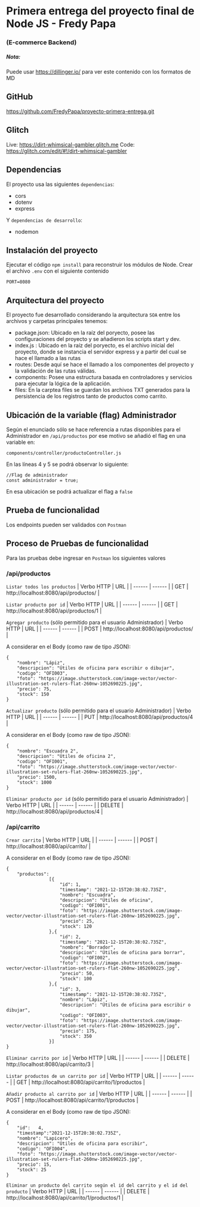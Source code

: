 # Primera entrega del proyecto final de Node JS - Fredy Papa
### (E-commerce Backend)

##### Nota:
Puede usar https://dillinger.io/ para ver este contenido con los formatos de MD

## GitHub
https://github.com/FredyPapa/proyecto-primera-entrega.git

## Glitch
Live: https://dirt-whimsical-gambler.glitch.me
Code: https://glitch.com/edit/#!/dirt-whimsical-gambler

## Dependencias
El proyecto usa las siguientes ```dependencias```:
- cors
- dotenv
- express
 
Y ```dependencias de desarrollo```:
- nodemon

## Instalación del proyecto

Ejecutar el código ```npm install``` para reconstruir los módulos de Node.
Crear el archivo ```.env``` con el siguiente contenido
~~~
PORT=8080
~~~

## Arquitectura del proyecto
El proyecto fue desarrollado considerando la arquitectura ```SOA``` entre los archivos y carpetas principales tenemos:
- package.json: Ubicado en la raíz del poryecto, posee las configuraciones del proyecto y se añadieron los scripts start y dev.
- index.js : Ubicado en la raíz del poryecto, es el archivo inicial del proyecto, donde se instancia el servidor express y a partir del cual se hace el llamado a las rutas
- routes: Desde aquí se hace el llamado a los componentes del proyecto y la validación de las rutas válidas.
- components: Posee una estructura basada en controladores y servicios para ejecutar la lógica de la aplicación.
- files: En la carptea files se guardan los archivos TXT generados para la persistencia de los registros tanto de productos como carrito.

## Ubicación de la variable (flag) Administrador
Según el enunciado sólo se hace referencia a rutas disponibles para el Administrador en ```/api/productos``` por ese motivo se añadió el flag en una variable en:
~~~
components/controller/productoController.js
~~~
En las líneas 4 y 5 se podrá observar lo siguiente:
~~~
//Flag de administrador
const administrador = true;
~~~
En esa ubicación se podrá actualizar el flag a ```false```

## Prueba de funcionalidad
Los endpoints pueden ser validados con ```Postman``` 

## Proceso de Pruebas de funcionalidad
Para las pruebas debe ingresar en ```Postman``` los siguientes valores

### /api/productos
```Listar todos los productos```
| Verbo HTTP | URL |
| ------ | ------ |
| GET | http://localhost:8080/api/productos/ |

```Listar producto por id```
| Verbo HTTP | URL |
| ------ | ------ |
| GET | http://localhost:8080/api/productos/1 |

```Agregar producto``` (sólo permitido para el usuario Administrador)
| Verbo HTTP | URL |
| ------ | ------ |
| POST | http://localhost:8080/api/productos/ |

A considerar en el Body (como raw de tipo JSON):
~~~
{
    "nombre": "Lápiz",
    "descripcion": "Útiles de oficina para escribir o dibujar",
    "codigo": "OFI003",
    "foto": "https://image.shutterstock.com/image-vector/vector-illustration-set-rulers-flat-260nw-1052690225.jpg",
    "precio": 75,
    "stock": 150
}
~~~

```Actualizar producto``` (sólo permitido para el usuario Administrador)
| Verbo HTTP | URL |
| ------ | ------ |
| PUT | http://localhost:8080/api/productos/4 |

A considerar en el Body (como raw de tipo JSON):
~~~
{
    "nombre": "Escuadra 2",
    "descripcion": "Útiles de oficina 2",
    "codigo": "OFI001",
    "foto": "https://image.shutterstock.com/image-vector/vector-illustration-set-rulers-flat-260nw-1052690225.jpg",
    "precio": 1500,
    "stock": 1000
}
~~~

```Eliminar producto por id``` (sólo permitido para el usuario Administrador)
| Verbo HTTP | URL |
| ------ | ------ |
| DELETE | http://localhost:8080/api/productos/4 |


### /api/carrito
```Crear carrito```
| Verbo HTTP | URL |
| ------ | ------ |
| POST | http://localhost:8080/api/carrito/ |

A considerar en el Body (como raw de tipo JSON):
~~~
{
    "productos": 
                [{
                    "id": 1,
                    "timestamp": "2021-12-15T20:38:02.735Z",
                    "nombre": "Escuadra",
                    "descripcion": "Útiles de oficina",
                    "codigo": "OFI001",
                    "foto": "https://image.shutterstock.com/image-vector/vector-illustration-set-rulers-flat-260nw-1052690225.jpg",
                    "precio": 25,
                    "stock": 120
                },{
                    "id": 2,
                    "timestamp": "2021-12-15T20:38:02.735Z",
                    "nombre": "Borrador",
                    "descripcion": "Útiles de oficina para borrar",
                    "codigo": "OFI002",
                    "foto": "https://image.shutterstock.com/image-vector/vector-illustration-set-rulers-flat-260nw-1052690225.jpg",
                    "precio": 50,
                    "stock": 100
                },{
                    "id": 3,
                    "timestamp": "2021-12-15T20:38:02.735Z",
                    "nombre": "Lápiz",
                    "descripcion": "Útiles de oficina para escribir o dibujar",
                    "codigo": "OFI003",
                    "foto": "https://image.shutterstock.com/image-vector/vector-illustration-set-rulers-flat-260nw-1052690225.jpg",
                    "precio": 175,
                    "stock": 350
                }]
}
~~~

```Eliminar carrito por id``` 
| Verbo HTTP | URL |
| ------ | ------ |
| DELETE | http://localhost:8080/api/carrito/3 |

```Listar productos de un carrito por id``` 
| Verbo HTTP | URL |
| ------ | ------ |
| GET | http://localhost:8080/api/carrito/1/productos |

```Añadir producto al carrito por id```
| Verbo HTTP | URL |
| ------ | ------ |
| POST | http://localhost:8080/api/carrito/1/productos |

A considerar en el Body (como raw de tipo JSON):
~~~
{
    "id":   4,
    "timestamp":"2021-12-15T20:38:02.735Z",
    "nombre": "Lapicero",
    "descripcion": "Útiles de oficina para escribir",
    "codigo": "OFI004",
    "foto": "https://image.shutterstock.com/image-vector/vector-illustration-set-rulers-flat-260nw-1052690225.jpg",
    "precio": 15,
    "stock": 25
}
~~~

```Eliminar un producto del carrito según el id del carrito y el id del  producto```
| Verbo HTTP | URL |
| ------ | ------ |
| DELETE | http://localhost:8080/api/carrito/1/productos/1 |




